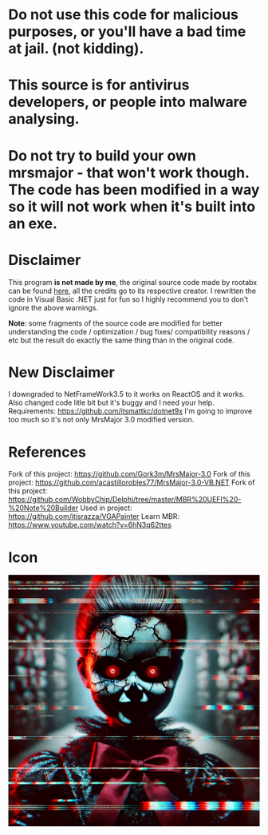 # Do not use this code for malicious purposes, or you'll have a bad time at jail. (not kidding).

# This source is for antivirus developers, or people into malware analysing. 

# Do not try to build your own mrsmajor - that won't work though. The code has been modified in a way so it will not work when it's built into an exe.

# Disclaimer
This program **is not made by me**, the original source code made by rootabx can be found [here](https://github.com/Gork3m/MrsMajor-3.0.git), all the credits go to its respective creator. I rewritten the code in Visual Basic .NET just for fun so I highly recommend you to don't ignore the above warnings.

**Note**: some fragments of the source code are modified for better understanding the code / optimization / bug fixes/ compatibility reasons / etc but the result do exactly the same thing than in the original code.

# New Disclaimer
I downgraded to NetFrameWork3.5 to it works on ReactOS and it works. Also changed code litle bit but it's buggy and I need your help.
Requirements:
https://github.com/itsmattkc/dotnet9x
I'm going to improve too much so it's not only MrsMajor 3.0 modified version.

# References
Fork of this project: https://github.com/Gork3m/MrsMajor-3.0
Fork of this project: https://github.com/acastillorobles77/MrsMajor-3.0-VB.NET
Fork of this project: https://github.com/WobbyChip/Delphi/tree/master/MBR%20UEFI%20-%20Note%20Builder
Used in project: https://github.com/itisrazza/VGAPainter
Learn MBR: https://www.youtube.com/watch?v=6hN3q62ttes
# Icon
![MrsMajor5](assets/MrsMajor5.png)
